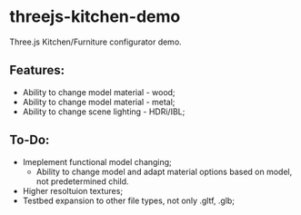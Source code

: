 # threejs-kitchen-demo

Three.js Kitchen/Furniture configurator demo.

## Features:
- Ability to change model material - wood;
- Ability to change model material - metal;
- Ability to change scene lighting - HDRi/IBL;

## To-Do:
- Imeplement functional model changing;
    - Ability to change model and adapt material options based on model, not predetermined child.
- Higher resoltuion textures;
- Testbed expansion to other file types, not only .gltf, .glb;